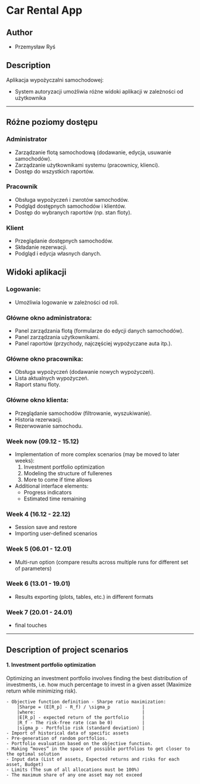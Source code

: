 # Car Rental App

## Author
- Przemysław Ryś

## Description
Aplikacja wypożyczalni samochodowej: 
- System autoryzacji umożliwia różne widoki aplikacji w zależności od użytkownika

---

## Różne poziomy dostępu

### Administrator
  - Zarządzanie flotą samochodową (dodawanie, edycja, usuwanie samochodów).
  - Zarządzanie użytkownikami systemu (pracownicy, klienci).
  - Dostęp do wszystkich raportów.

### Pracownik
  - Obsługa wypożyczeń i zwrotów samochodów.
  - Podgląd dostępnych samochodów i klientów.
  - Dostęp do wybranych raportów (np. stan floty).

### Klient
  - Przeglądanie dostępnych samochodów.
  - Składanie rezerwacji.
  - Podgląd i edycja własnych danych.

## Widoki aplikacji

### Logowanie:
  - Umożliwia logowanie w zależności od roli.
### Główne okno administratora:
  - Panel zarządzania flotą (formularze do edycji danych samochodów).
  - Panel zarządzania użytkownikami.
  - Panel raportów (przychody, najczęściej wypożyczane auta itp.).
### Główne okno pracownika:
  - Obsługa wypożyczeń (dodawanie nowych wypożyczeń).
  - Lista aktualnych wypożyczeń.
  - Raport stanu floty.
### Główne okno klienta:
  - Przeglądanie samochodów (filtrowanie, wyszukiwanie).
  - Historia rezerwacji.
  - Rezerwowanie samochodu.






### Week now (09.12 - 15.12)

- Implementation of more complex scenarios (may be moved to later weeks):
  1. Investment portfolio optimization
  2. Modeling the structure of fullerenes
  3. More to come if time allows
- Additional interface elements:
  - Progress indicators
  - Estimated time remaining

### Week 4 (16.12 - 22.12)

- Session save and restore 
- Importing user-defined scenarios
 
### Week 5 (06.01 - 12.01)

- Multi-run option (compare results across multiple runs for different set of parameters)

### Week 6 (13.01 - 19.01)

- Results exporting (plots, tables, etc.) in different formats

### Week 7 (20.01 - 24.01)

- final touches

***

## Description of project scenarios

#### 1. Investment portfolio optimization
Optimizing an investment portfolio involves finding the best distribution of investments, i.e. how much percentage to invest in a given asset (Maximize return while minimizing risk).

    - Objective function definition - Sharpe ratio maximization:
        |Sharpe = (E[R_p] - R_f) / \sigma_p            |
        |where:                                        |
        |E[R_p] - expected return of the portfolio     |
        |R_f - The risk-free rate (can be 0)           |
        |sigma_p - Portfolio risk (standard deviation) |
    - Import of historical data of specific assets
    - Pre-generation of random portfolios.
    - Portfolio evaluation based on the objective function.
    - Making “moves” in the space of possible portfolios to get closer to the optimal solution
    - Input data (List of assets, Expected returns and risks for each asset, Budget)
    - Limits (The sum of all allocations must be 100%)
    - The maximum share of any one asset may not exceed 
